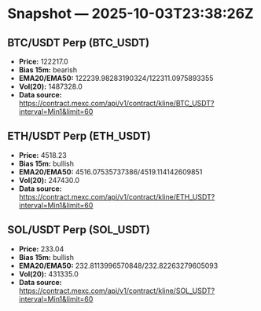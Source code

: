 # Snapshot — 2025-10-03T23:38:26Z

## BTC/USDT Perp (BTC_USDT)
- **Price:** 122217.0
- **Bias 15m:** bearish
- **EMA20/EMA50:** 122239.98283190324/122311.0975893355
- **Vol(20):** 1487328.0
- **Data source:** https://contract.mexc.com/api/v1/contract/kline/BTC_USDT?interval=Min1&limit=60

## ETH/USDT Perp (ETH_USDT)
- **Price:** 4518.23
- **Bias 15m:** bullish
- **EMA20/EMA50:** 4516.07535737386/4519.114142609851
- **Vol(20):** 247430.0
- **Data source:** https://contract.mexc.com/api/v1/contract/kline/ETH_USDT?interval=Min1&limit=60

## SOL/USDT Perp (SOL_USDT)
- **Price:** 233.04
- **Bias 15m:** bullish
- **EMA20/EMA50:** 232.8113996570848/232.82263279605093
- **Vol(20):** 431335.0
- **Data source:** https://contract.mexc.com/api/v1/contract/kline/SOL_USDT?interval=Min1&limit=60
